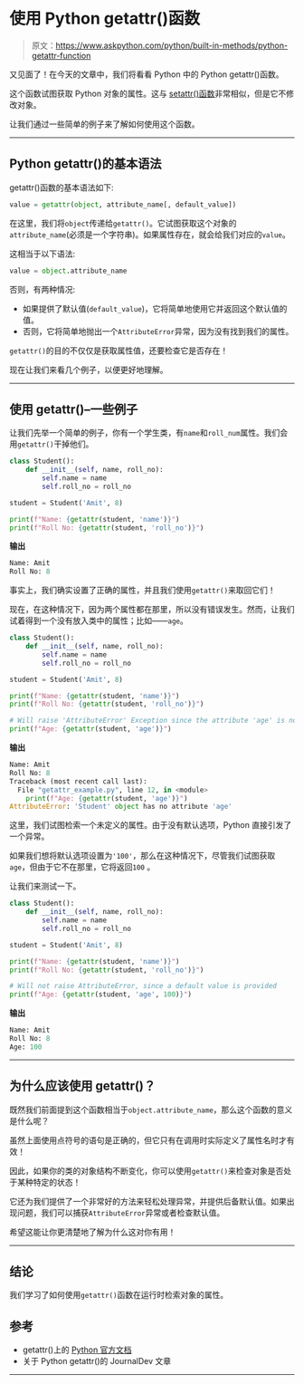 # 使用 Python getattr()函数

> 原文：<https://www.askpython.com/python/built-in-methods/python-getattr-function>

又见面了！在今天的文章中，我们将看看 Python 中的 Python getattr()函数。

这个函数试图获取 Python 对象的属性。这与 [setattr()函数](https://www.askpython.com/python/python-setattr-function)非常相似，但是它不修改对象。

让我们通过一些简单的例子来了解如何使用这个函数。

* * *

## Python getattr()的基本语法

getattr()函数的基本语法如下:

```py
value = getattr(object, attribute_name[, default_value])

```

在这里，我们将`object`传递给`getattr()`。它试图获取这个对象的`attribute_name`(必须是一个字符串)。如果属性存在，就会给我们对应的`value`。

这相当于以下语法:

```py
value = object.attribute_name

```

否则，有两种情况:

*   如果提供了默认值(`default_value`)，它将简单地使用它并返回这个默认值的值。
*   否则，它将简单地抛出一个`AttributeError`异常，因为没有找到我们的属性。

`getattr()`的目的不仅仅是获取属性值，还要检查它是否存在！

现在让我们来看几个例子，以便更好地理解。

* * *

## 使用 getattr()–一些例子

让我们先举一个简单的例子，你有一个学生类，有`name`和`roll_num`属性。我们会用`getattr()`干掉他们。

```py
class Student():
    def __init__(self, name, roll_no):
        self.name = name
        self.roll_no = roll_no

student = Student('Amit', 8)

print(f"Name: {getattr(student, 'name')}")
print(f"Roll No: {getattr(student, 'roll_no')}")

```

**输出**

```py
Name: Amit
Roll No: 8

```

事实上，我们确实设置了正确的属性，并且我们使用`getattr()`来取回它们！

现在，在这种情况下，因为两个属性都在那里，所以没有错误发生。然而，让我们试着得到一个没有放入类中的属性；比如——`age`。

```py
class Student():
    def __init__(self, name, roll_no):
        self.name = name
        self.roll_no = roll_no

student = Student('Amit', 8)

print(f"Name: {getattr(student, 'name')}")
print(f"Roll No: {getattr(student, 'roll_no')}")

# Will raise 'AttributeError' Exception since the attribute 'age' is not defined for our instance
print(f"Age: {getattr(student, 'age')}")

```

**输出**

```py
Name: Amit
Roll No: 8
Traceback (most recent call last):
  File "getattr_example.py", line 12, in <module>
    print(f"Age: {getattr(student, 'age')}")
AttributeError: 'Student' object has no attribute 'age'

```

这里，我们试图检索一个未定义的属性。由于没有默认选项，Python 直接引发了一个异常。

如果我们想将默认选项设置为`'100'`，那么在这种情况下，尽管我们试图获取`age`，但由于它不在那里，它将返回`100` 。

让我们来测试一下。

```py
class Student():
    def __init__(self, name, roll_no):
        self.name = name
        self.roll_no = roll_no

student = Student('Amit', 8)

print(f"Name: {getattr(student, 'name')}")
print(f"Roll No: {getattr(student, 'roll_no')}")

# Will not raise AttributeError, since a default value is provided
print(f"Age: {getattr(student, 'age', 100)}")

```

**输出**

```py
Name: Amit
Roll No: 8
Age: 100

```

* * *

## 为什么应该使用 getattr()？

既然我们前面提到这个函数相当于`object.attribute_name`，那么这个函数的意义是什么呢？

虽然上面使用点符号的语句是正确的，但它只有在调用时实际定义了属性名时才有效！

因此，如果你的类的对象结构不断变化，你可以使用`getattr()`来检查对象是否处于某种特定的状态！

它还为我们提供了一个非常好的方法来轻松处理异常，并提供后备默认值。如果出现问题，我们可以捕获`AttributeError`异常或者检查默认值。

希望这能让你更清楚地了解为什么这对你有用！

* * *

## 结论

我们学习了如何使用`getattr()`函数在运行时检索对象的属性。

## 参考

*   getattr()上的 [Python 官方文档](https://docs.python.org/3/library/functions.html#getattr)
*   关于 Python getattr()的 JournalDev 文章

* * *